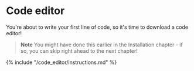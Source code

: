# Code editor

You're about to write your first line of code, so it's time to download a code editor!

> **Note** You might have done this earlier in the Installation chapter - if so, you can skip right ahead to the next chapter!

{% include "/code_editor/instructions.md" %}
